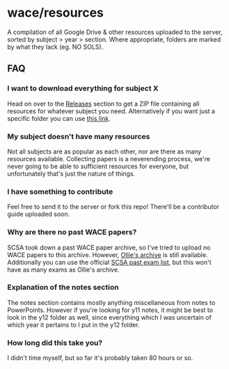 # wace/resources
A compilation of all Google Drive & other resources uploaded to the server, sorted by subject > year > section.
Where appropriate, folders are marked by what they lack (eg. NO SOLS).

## FAQ
### I want to download everything for subject X
Head on over to the [Releases](https://github.com/wacedungeoner/wace/releases/latest) section to get a ZIP file containing all resources for whatever subject you need.
Alternatively if you want just a specific folder you can use [this link](https://download-directory.github.io/).

### My subject doesn't have many resources
Not all subjects are as popular as each other, nor are there as many resources available. Collecting papers is a neverending process, we're never going to be able to sufficient resources for everyone, but unfortunately that's just the nature of things.

### I have something to contribute
Feel free to send it to the server or fork this repo! There'll be a contributor guide uploaded soon.

### Why are there no past WACE papers?
SCSA took down a past WACE paper archive, so I've tried to upload no WACE papers to this archive. However, [Ollie's archive](https://olliecheng.me/papers) is still available. Additionally you can use the official [SCSA past exam list](https://senior-secondary.scsa.wa.edu.au/further-resources/past-atar-course-exams), but this won't have as many exams as Ollie's archive.

### Explanation of the notes section
The notes section contains mostly anything miscellaneous from notes to PowerPoints. However if you're looking for y11 notes, it might be best to look in the y12 folder as well, since everything which I was uncertain of which year it pertains to I put in the y12 folder.

### How long did this take you?
I didn't time myself, but so far it's probably taken 80 hours or so.

